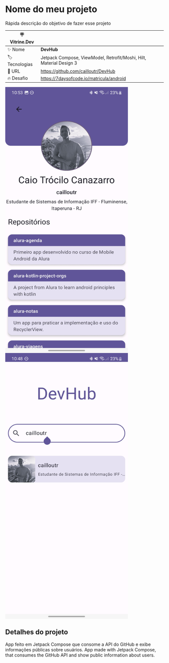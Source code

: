 # Nome do meu projeto

Rápida descrição do objetivo de fazer esse projeto

| :placard: Vitrine.Dev |     |
| -------------  | --- |
| :sparkles: Nome        | **DevHub**
| :label: Tecnologias | Jetpack Compose, ViewModel, Retrofit/Moshi, Hilt, Material Design 3
| :rocket: URL         | https://github.com/cailloutr/DevHub
| :fire: Desafio     | https://7daysofcode.io/matricula/android

    
    
       
<!-- Inserir imagem com a #vitrinedev ao final do link -->
<img src="screenshots/DevHub_Profile.jpg" style="width: 390px; height: 844px; display: flex;#vitrinedev"/> <img src="screenshots/DevHub_Search.jpg" style="width: 390px; height: 844px; display: flex;"/>

## Detalhes do projeto

App feito em Jetpack Compose que consome a API do GitHub e exibe informações públicas sobre usuários.
App made with Jetpack Compose, that consumes the GitHub API and show public information about users.
